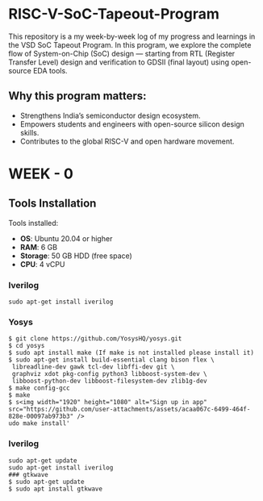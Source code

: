# RISC-V-SoC-Tapeout-Program
This repository is a my week-by-week log of my progress and learnings in the VSD SoC Tapeout Program.  In this program, we explore the complete flow of System-on-Chip (SoC) design — starting from RTL (Register Transfer Level) design and verification to GDSII (final layout) using open-source EDA tools.

## Why this program matters:

- Strengthens India’s semiconductor design ecosystem.
- Empowers students and engineers with open-source silicon design skills.
- Contributes to the global RISC-V and open hardware movement.

 # WEEK - 0
 ## Tools Installation
 Tools installed:
- **OS**: Ubuntu 20.04 or higher  
- **RAM**: 6 GB  
- **Storage**: 50 GB HDD (free space)  
- **CPU**: 4 vCPU
### Iverilog 
```sudo apt-get update
sudo apt-get install iverilog
```
### Yosys 
``` $ sudo apt-get update
$ git clone https://github.com/YosysHQ/yosys.git
$ cd yosys
$ sudo apt install make (If make is not installed please install it)
$ sudo apt-get install build-essential clang bison flex \
 libreadline-dev gawk tcl-dev libffi-dev git \
 graphviz xdot pkg-config python3 libboost-system-dev \
 libboost-python-dev libboost-filesystem-dev zlib1g-dev
$ make config-gcc
$ make
$ s<img width="1920" height="1080" alt="Sign up in app" src="https://github.com/user-attachments/assets/acaa067c-6499-464f-828e-00097ab973b3" />
udo make install'
```
### Iverilog 
```
sudo apt-get update
sudo apt-get install iverilog 
### gtkwave
$ sudo apt-get update
$ sudo apt install gtkwave
```
